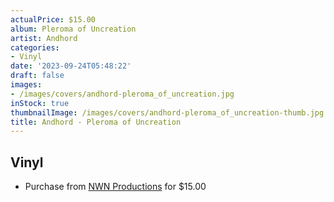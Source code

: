 ```yaml
---
actualPrice: $15.00
album: Pleroma of Uncreation
artist: Andhord
categories:
- Vinyl
date: '2023-09-24T05:48:22'
draft: false
images:
- /images/covers/andhord-pleroma_of_uncreation.jpg
inStock: true
thumbnailImage: /images/covers/andhord-pleroma_of_uncreation-thumb.jpg
title: Andhord - Pleroma of Uncreation
---
```


## Vinyl
* Purchase from [NWN Productions](http://shop.nwnprod.com/index.php?route=product/product&path=75&product_id=15942&sort=pd.name&order=ASC) for $15.00
